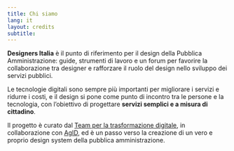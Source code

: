```yaml
---
title: Chi siamo
lang: it
layout: credits
subtitle:
---
```


**Designers Italia** è il punto di riferimento per il design della Pubblica Amministrazione: guide, strumenti di lavoro e un forum per favorire la collaborazione tra designer e rafforzare il ruolo del design nello sviluppo dei servizi pubblici.

Le tecnologie digitali sono sempre più importanti per migliorare i servizi e ridurre i costi, e il design si pone come punto di incontro tra le persone e la tecnologia, con l’obiettivo di progettare **servizi semplici e a misura di cittadino**.

Il progetto è curato dal [Team per la trasformazione digitale](https://teamdigitale.governo.it/), in collaborazione con [AgID](http://www.agid.gov.it/), ed è un passo verso la creazione di un vero e proprio design system della pubblica amministrazione.

